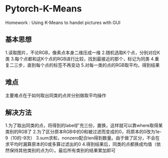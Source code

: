 # Pytorch-K-Means
Homework : Using K-Means to handel pictures with GUI

## 基本思想
1.读取图片，不论RGB，像素点本身二维压成一维
2.随机选取K个点，分别对应K类
3.每个点都和这K个点的RGB进行比较，找到最接近的那个，标记为同类
4.重复二三步，直到每个点的标签不再变动
5.对每一类的点的RGB取平均，得到结果

## 难点
主要难点在于如何取出同类的点并分别做取平均操作

## 解决方法
1.为了取出同类的点，将得到的label扩充三份，置换，这样就可以靠where取得某类别的RGB了
2.为了区分原本RGB中的0和被过滤而变成的0，将原本的0改为1e-9（10的-9次）
3.sum求和，nonzero配合len得到数量。由于做了区分，不会在求平均时漏算原本的0或多算过滤出的0
4.得到结果后，同类的点都换成均值（依然保持其他类别的点为0）。最后所有类别的结果累加即可
